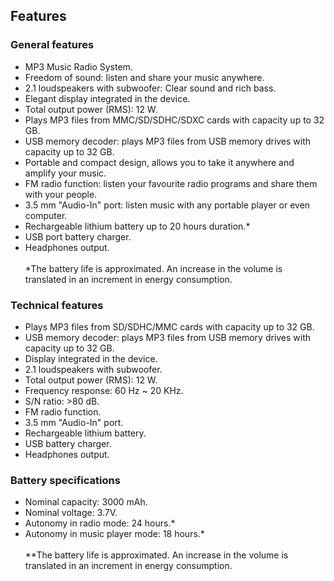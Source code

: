 ## Features

### General features

- MP3 Music Radio System.
- Freedom of sound: listen and share your music anywhere.
- 2.1 loudspeakers with subwoofer: Clear sound and rich bass.
- Elegant display integrated in the device.
- Total output power (RMS): 12 W.
- Plays MP3 files from MMC/SD/SDHC/SDXC cards with capacity up to 32 GB.
- USB memory decoder: plays MP3 files from USB memory drives with capacity up to 32 GB.
- Portable and compact design, allows you to take it anywhere and amplify your music.
- FM radio function: listen your favourite radio programs and share them with your people.
- 3.5 mm "Audio-In" port: listen music with any portable player or even computer.
- Rechargeable lithium battery up to 20 hours duration.*
- USB port battery charger.
- Headphones output.
<br/><br/>
 *The battery life is approximated. An increase in the volume is translated in an increment in energy consumption.


### Technical features

- Plays MP3 files from SD/SDHC/MMC cards with capacity up to 32 GB.
- USB memory decoder: plays MP3 files from USB memory drives with capacity up to 32 GB.
- Display integrated in the device.
- 2.1 loudspeakers with subwoofer.
- Total output power (RMS): 12 W.
- Frequency response: 60 Hz ~ 20 KHz.
- S/N ratio: >80 dB.
- FM radio function.
- 3.5 mm "Audio-In" port.
- Rechargeable lithium battery.
- USB battery charger.
- Headphones output.

### Battery specifications

- Nominal capacity: 3000 mAh.
- Nominal voltage: 3.7V.
- Autonomy in radio mode: 24 hours.*
- Autonomy in music player mode: 18 hours.*
<br/><br/>
 **The battery life is approximated. An increase in the volume is translated in an increment in energy consumption.

